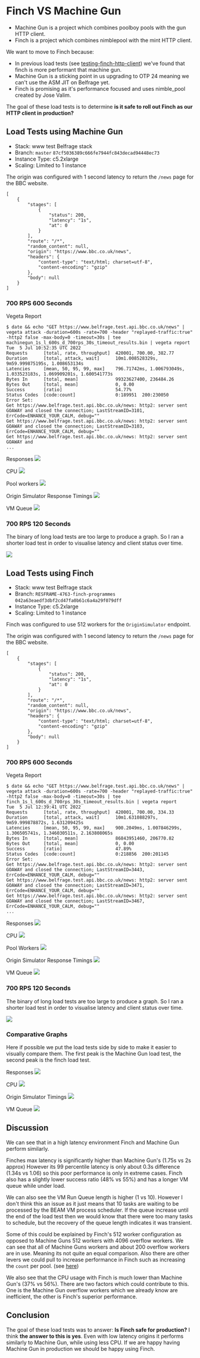 # Finch VS Machine Gun
- Machine Gun is a project which combines poolboy pools with the gun HTTP client.
- Finch is a project which combines nimblepool with the mint HTTP client.

We want to move to Finch because:
- In previous load tests (see [testing-finch-http-client](./2021-09-20-testing-finch-http-client.md)) we've found that finch is more performant that machine gun.
- Machine Gun is a sticking point in us upgrading to OTP 24 meaning we can't use the ASM JIT on Belfrage yet.
- Finch is promising as it's performance focused and uses nimble_pool created by Jose Valim.

The goal of these load tests is to determine **is it safe to roll out Finch as our HTTP client in production?**

## Load Tests using Machine Gun
- Stack: www test Belfrage stack
- Branch:  `master` `87cf5036389c666fe7944fc843decad94448ec73`
- Instance Type: c5.2xlarge
- Scaling: Limited to 1 instance

The origin was configured with 1 second latency to return the `/news` page for the BBC website.
```
[
    {
        "stages": [
            {
                "status": 200,
                "latency": "1s",
                "at": 0
            }
        ],
        "route": "/*",
        "random_content": null,
        "origin": "https://www.bbc.co.uk/news",
        "headers": {
            "content-type": "text/html; charset=utf-8",
            "content-encoding": "gzip"
        },
        "body": null
    }
]
```

###  700 RPS 600 Seconds
Vegeta Report
```
$ date && echo "GET https://www.belfrage.test.api.bbc.co.uk/news" | vegeta attack -duration=600s -rate=700 -header "replayed-traffic:true" -http2 false -max-body=0 -timeout=30s | tee machinegun_1s_l_600s_d_700rps_30s_timeout_results.bin | vegeta report
Tue  5 Jul 10:52:35 UTC 2022
Requests      [total, rate, throughput]  420001, 700.00, 382.77
Duration      [total, attack, wait]      10m1.008528329s, 9m59.999875195s, 1.008653134s
Latencies     [mean, 50, 95, 99, max]    796.71742ms, 1.006793049s, 1.033523183s, 1.069909201s, 1.600541773s
Bytes In      [total, mean]              99323627400, 236484.26
Bytes Out     [total, mean]              0, 0.00
Success       [ratio]                    54.77%
Status Codes  [code:count]               0:189951  200:230050
Error Set:
Get https://www.belfrage.test.api.bbc.co.uk/news: http2: server sent GOAWAY and closed the connection; LastStreamID=3101, ErrCode=ENHANCE_YOUR_CALM, debug=""
Get https://www.belfrage.test.api.bbc.co.uk/news: http2: server sent GOAWAY and closed the connection; LastStreamID=3103, ErrCode=ENHANCE_YOUR_CALM, debug=""
Get https://www.belfrage.test.api.bbc.co.uk/news: http2: server sent GOAWAY and
...
```


Responses
![](./img/2022-07-05-finch-vs-machinegun/machinegun_600s_700rps_reponses.png)

CPU
![](./img/2022-07-05-finch-vs-machinegun/machinegun_600s_700rps_cpu.png)

Pool workers
![](./img/2022-07-05-finch-vs-machinegun/machinegun_600s_700rps_workers.png)

Origin Simulator Response Timings
![](./img/2022-07-05-finch-vs-machinegun/machinegun_originsimulator_timings.png)

VM Queue
![](./img/2022-07-05-finch-vs-machinegun/machinegun_queue_length.png)

### 700 RPS 120 Seconds
The binary of long load tests are too large to produce a graph. So I ran a shorter load test in order to visualise latency and client status over time.

![](./img/2022-07-05-finch-vs-machinegun/machinegun_1s_l_120s_d_700rps_30s_timeout_results_plot.png)


## Load Tests using Finch 
- Stack: www test Belfrage stack
- Branch:  `RESFRAME-4763-finch-programmes` `042a63eaedf3dbf2cd47fa0b61c6a4a29f079dff`
- Instance Type: c5.2xlarge
- Scaling: Limited to 1 instance

Finch was configured to use 512 workers for the `OriginSimulator` endpoint.

The origin was configured with 1 second latency to return the `/news` page for the BBC website.
```
[
    {
        "stages": [
            {
                "status": 200,
                "latency": "1s",
                "at": 0
            }
        ],
        "route": "/*",
        "random_content": null,
        "origin": "https://www.bbc.co.uk/news",
        "headers": {
            "content-type": "text/html; charset=utf-8",
            "content-encoding": "gzip"
        },
        "body": null
    }
]
```

###  700 RPS 600 Seconds
Vegeta Report
```
$ date && echo "GET https://www.belfrage.test.api.bbc.co.uk/news" | vegeta attack -duration=600s -rate=700 -header "replayed-traffic:true" -http2 false -max-body=0 -timeout=30s | tee finch_1s_l_600s_d_700rps_30s_timeout_results.bin | vegeta report
Tue  5 Jul 12:39:41 UTC 2022
Requests      [total, rate, throughput]  420001, 700.00, 334.33
Duration      [total, attack, wait]      10m1.631088297s, 9m59.999878872s, 1.631209425s
Latencies     [mean, 50, 95, 99, max]    900.2049ms, 1.007846299s, 1.306505741s, 1.346030511s, 2.163808065s
Bytes In      [total, mean]              86843951460, 206770.82
Bytes Out     [total, mean]              0, 0.00
Success       [ratio]                    47.89%
Status Codes  [code:count]               0:218856  200:201145
Error Set:
Get https://www.belfrage.test.api.bbc.co.uk/news: http2: server sent GOAWAY and closed the connection; LastStreamID=3443, ErrCode=ENHANCE_YOUR_CALM, debug=""
Get https://www.belfrage.test.api.bbc.co.uk/news: http2: server sent GOAWAY and closed the connection; LastStreamID=3471, ErrCode=ENHANCE_YOUR_CALM, debug=""
Get https://www.belfrage.test.api.bbc.co.uk/news: http2: server sent GOAWAY and closed the connection; LastStreamID=3467, ErrCode=ENHANCE_YOUR_CALM, debug=""
...
```

Responses
![](./img/2022-07-05-finch-vs-machinegun/finch_600s_700rps_responses.png)

CPU
![](./img/2022-07-05-finch-vs-machinegun/finch_600s_700rps_cpu.png)

Pool Workers
![](./img/2022-07-05-finch-vs-machinegun/nimblepool_graph.png)

Origin Simulator Response Timings
![](./img/2022-07-05-finch-vs-machinegun/finch_originsimulator_timings.png)

VM Queue
![](./img/2022-07-05-finch-vs-machinegun/finch_queue_length.png)

### 700 RPS 120 Seconds
The binary of long load tests are too large to produce a graph. So I ran a shorter load test in order to visualise latency and client status over time.

![](./img/2022-07-05-finch-vs-machinegun/finch_1s_l_120s_d_700rps_30s_timeout_results_plot.png)


### Comparative Graphs
Here if possible we put the load tests side by side to make it easier to visually compare them. The first peak is the Machine Gun load test, the second peak is the finch load test.

Responses
![](./img/2022-07-05-finch-vs-machinegun/comparison_responses.png)

CPU
![](./img/2022-07-05-finch-vs-machinegun/comparison_cpu.png)

Origin Simulator Timings
![](./img/2022-07-05-finch-vs-machinegun/comparison_origin_simulator%20_timings.png)

VM Queue
![](./img/2022-07-05-finch-vs-machinegun/comparison_origin_simulator_queue_length.png)


## Discussion
We can see that in a high latency environment Finch and Machine Gun perform similarly.

Finches max latency is significantly higher than Machine Gun's (1.75s vs 2s approx) However its 99 percentile latency is only about 0.3s difference (1.34s vs 1.06) so this poor performance is only in extreme cases.
Finch also has a slightly lower success ratio (48% vs 55%) and has a longer VM queue while under load.

We can also see the VM Run Queue length is higher (1 vs 10). However I don't think this an issue as it just means that 10 tasks are waiting to be processed by the BEAM VM process scheduler. If the queue increase until the end of the load test then we would know that there were too many tasks to schedule, but the recovery of the queue length indicates it was transient.

Some of this could be explained by Finch's 512 worker configuration as opposed to Machine Guns 512 workers with 4096 overflow workers. We can see that all of Machine Guns workers and about 200 overflow workers are in use. Meaning its not quite an equal comparison. Also there are other levers we could pull to increase performance in Finch such as increasing the `count` per pool. (see [here](https://github.com/bbc/belfrage/pull/1484))

We also see that the CPU usage with Finch is much lower than Machine Gun's (37% vs 56%). There are two factors which could contribute to this. One is the Machine Gun overflow workers which we already know are inefficient, the other is Finch's superior performance.

## Conclusion
The goal of these load tests was to answer: **Is Finch safe for production?** I think **the answer to this is yes**. Even with low latency origins it performs similarly to Machine Gun, while using less CPU. If we are happy having Machine Gun in production we should be happy using Finch. 




